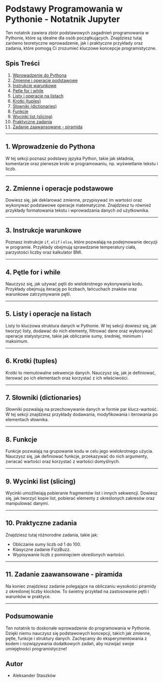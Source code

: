 # Podstawy Programowania w Pythonie - Notatnik Jupyter

Ten notatnik zawiera zbiór podstawowych zagadnień programowania w Pythonie, które są idealne dla osób początkujących. Znajdziesz tutaj zarówno teoretyczne wprowadzenie, jak i praktyczne przykłady oraz zadania, które pomogą Ci zrozumieć kluczowe koncepcje programistyczne.

## Spis Treści

1. [Wprowadzenie do Pythona](#1-wprowadzenie-do-pythona)
2. [Zmienne i operacje podstawowe](#2-zmienne-i-operacje-podstawowe)
3. [Instrukcje warunkowe](#3-instrukcje-warunkowe)
4. [Pętle for i while](#4-pętle-for-i-while)
5. [Listy i operacje na listach](#5-listy-i-operacje-na-listach)
6. [Krotki (tuples)](#6-krotki-tuples)
7. [Słowniki (dictionaries)](#7-słowniki-dictionaries)
8. [Funkcje](#8-funkcje)
9. [Wycinki list (slicing)](#9-wycinki-list-slicing)
10. [Praktyczne zadania](#10-praktyczne-zadania)
11. [Zadanie zaawansowane - piramida](#11-zadanie-zaawansowane-piramida)

---

## 1. Wprowadzenie do Pythona

W tej sekcji poznasz podstawy języka Python, takie jak składnia, komentarze oraz pierwsze kroki w programowaniu, np. wyświetlanie tekstu i liczb.

---

## 2. Zmienne i operacje podstawowe

Dowiesz się, jak deklarować zmienne, przypisywać im wartości oraz wykonywać podstawowe operacje matematyczne. Znajdziesz tu również przykłady formatowania tekstu i wprowadzania danych od użytkownika.

---

## 3. Instrukcje warunkowe

Poznasz instrukcje `if`, `elif` i `else`, które pozwalają na podejmowanie decyzji w programie. Przykłady obejmują sprawdzanie temperatury ciała, parzystości liczby oraz kalkulator BMI.

---

## 4. Pętle for i while

Nauczysz się, jak używać pętli do wielokrotnego wykonywania kodu. Przykłady obejmują iterację po liczbach, łańcuchach znaków oraz warunkowe zatrzymywanie pętli.

---

## 5. Listy i operacje na listach

Listy to kluczowa struktura danych w Pythonie. W tej sekcji dowiesz się, jak tworzyć listy, dodawać do nich elementy, filtrować dane oraz wykonywać operacje statystyczne, takie jak obliczanie sumy, średniej, minimum i maksimum.

---

## 6. Krotki (tuples)

Krotki to niemutowalne sekwencje danych. Nauczysz się, jak je definiować, iterować po ich elementach oraz korzystać z ich właściwości.

---

## 7. Słowniki (dictionaries)

Słowniki pozwalają na przechowywanie danych w formie par klucz-wartość. W tej sekcji znajdziesz przykłady dodawania, modyfikowania i iterowania po elementach słownika.

---

## 8. Funkcje

Funkcje pozwalają na grupowanie kodu w celu jego wielokrotnego użycia. Nauczysz się, jak definiować funkcje, przekazywać do nich argumenty, zwracać wartości oraz korzystać z wartości domyślnych.

---

## 9. Wycinki list (slicing)

Wycinki umożliwiają pobieranie fragmentów list i innych sekwencji. Dowiesz się, jak tworzyć kopie list, pobierać elementy z określonych zakresów oraz manipulować danymi.

---

## 10. Praktyczne zadania

Znajdziesz tutaj różnorodne zadania, takie jak:

- Obliczanie sumy liczb od 1 do 100.
- Klasyczne zadanie FizzBuzz.
- Wypisywanie liczb z pominięciem określonych wartości.

---

## 11. Zadanie zaawansowane - piramida

Na koniec znajdziesz zadanie polegające na obliczaniu wysokości piramidy z określonej liczby klocków. To świetny przykład na zastosowanie pętli i warunków w praktyce.

---

## Podsumowanie

Ten notatnik to doskonałe wprowadzenie do programowania w Pythonie. Dzięki niemu nauczysz się podstawowych koncepcji, takich jak zmienne, pętle, funkcje i struktury danych. Zachęcamy do eksperymentowania z kodem i rozwiązywania dodatkowych zadań, aby rozwijać swoje umiejętności programistyczne!

## Autor

- Aleksander Staszków
